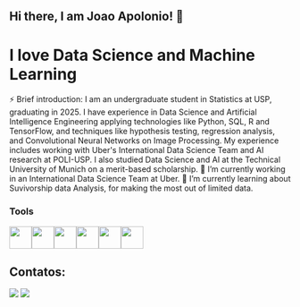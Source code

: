 ## Hi there, I am Joao Apolonio! 👋
# I love Data Science and Machine Learning
⚡ Brief introduction: I am an undergraduate student in Statistics at USP, graduating in 2025. I have experience in Data Science and Artificial Intelligence Engineering applying technologies like Python, SQL, R and TensorFlow, and techniques like hypothesis testing, regression analysis, and Convolutional Neural Networks on Image Processing. My experience includes working with Uber's International Data Science Team and AI research at POLI-USP. I also studied Data Science and AI at the Technical University of Munich on a merit-based scholarship.
🔭 I’m currently working in an International Data Science Team at Uber.
🌱 I’m currently learning about Suvivorship data Analysis, for making the most out of limited data.

### Tools
<img loading="lazy" src="https://cdn.jsdelivr.net/gh/devicons/devicon@latest/icons/python/python-original-wordmark.svg" width="40" height="40"/><img loading="lazy" src="https://cdn.jsdelivr.net/gh/devicons/devicon@latest/icons/r/r-original.svg" width="40" height="40"/><img loading="lazy" src="https://cdn.jsdelivr.net/gh/devicons/devicon@latest/icons/azuresqldatabase/azuresqldatabase-original.svg" width="40" height="40"/><img loading="lazy" src="https://cdn.jsdelivr.net/gh/devicons/devicon@latest/icons/tensorflow/tensorflow-line-wordmark.svg" width="40" height="40"/><img loading="lazy" src="https://cdn.jsdelivr.net/gh/devicons/devicon@latest/icons/numpy/numpy-original-wordmark.svg" width="40" height="40"/><img loading="lazy" src="https://cdn.jsdelivr.net/gh/devicons/devicon@latest/icons/pandas/pandas-original-wordmark.svg" width="40" height="40"/>

## Contatos:

<div>
<a href = "mailto:jpasm@usp.br"><img loading="lazy" src="https://img.shields.io/badge/Gmail-D14836?style=for-the-badge&logo=gmail&logoColor=white" target="_blank"></a>
<a href="https://www.linkedin.com/in/jo%C3%A3o-pedro-apolonio-11388317b/" target="_blank"><img loading="lazy" src="https://img.shields.io/badge/-LinkedIn-%230077B5?style=for-the-badge&logo=linkedin&logoColor=white" target="_blank"></a>      
</div>
